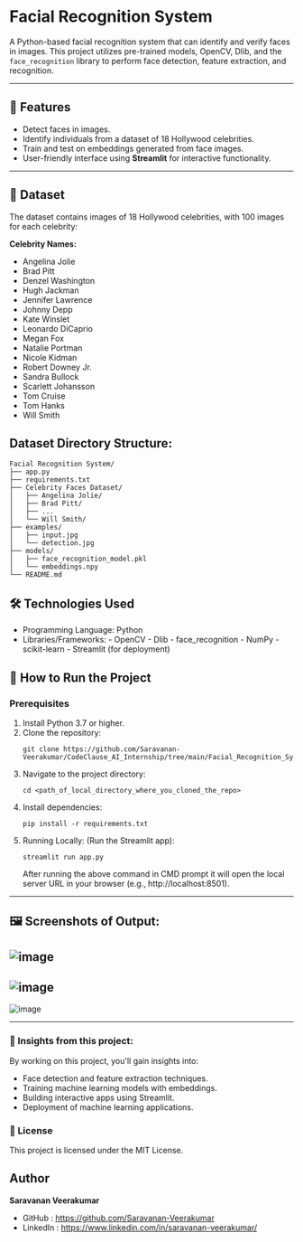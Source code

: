 # Facial Recognition System

A Python-based facial recognition system that can identify and verify faces in images. This project utilizes pre-trained models, OpenCV, Dlib, and the `face_recognition` library to perform face detection, feature extraction, and recognition.

---

## 📜 Features

- Detect faces in images.
- Identify individuals from a dataset of 18 Hollywood celebrities.
- Train and test on embeddings generated from face images.
- User-friendly interface using **Streamlit** for interactive functionality.

---

## 📂 Dataset

The dataset contains images of 18 Hollywood celebrities, with 100 images for each celebrity:

**Celebrity Names:**
- Angelina Jolie
- Brad Pitt
- Denzel Washington
- Hugh Jackman
- Jennifer Lawrence
- Johnny Depp
- Kate Winslet
- Leonardo DiCaprio
- Megan Fox
- Natalie Portman
- Nicole Kidman
- Robert Downey Jr.
- Sandra Bullock
- Scarlett Johansson
- Tom Cruise
- Tom Hanks
- Will Smith

## **Dataset Directory Structure:**
```
Facial Recognition System/
├── app.py
├── requirements.txt
├── Celebrity Faces Dataset/
│   ├── Angelina Jolie/
│   ├── Brad Pitt/
│   ├── ...
│   └── Will Smith/
├── examples/
│   ├── input.jpg
│   └── detection.jpg
├── models/
│   ├── face_recognition_model.pkl
│   └── embeddings.npy
└── README.md
```

## 🛠 Technologies Used
- Programming Language: Python
- Libraries/Frameworks:
      - OpenCV
      - Dlib
      - face_recognition
      - NumPy
      - scikit-learn
      - Streamlit (for deployment)


## 🚀 How to Run the Project
### Prerequisites
1. Install Python 3.7 or higher.
2. Clone the repository:
    ```
    git clone https://github.com/Saravanan-Veerakumar/CodeClause_AI_Internship/tree/main/Facial_Recognition_System.git
3. Navigate to the project directory:
    ```
    cd <path_of_local_directory_where_you_cloned_the_repo>
4. Install dependencies:
    ```
    pip install -r requirements.txt
5. Running Locally: (Run the Streamlit app):
    ```
    streamlit run app.py
    ```
    After running the above command in CMD prompt it will open the local server URL in your browser (e.g., http://localhost:8501).
---
## 🖼️ Screenshots of Output:

![image](https://github.com/user-attachments/assets/c9fef9e1-79fc-49e1-b793-83d052f8394e)
--
![image](https://github.com/user-attachments/assets/7e78ee95-5644-4409-b050-70b2fdd43495)
--
![image](https://github.com/user-attachments/assets/2ade2a2e-0b66-4bee-95c8-7b7f387b6fe8)

---


### 🧠 Insights from this project:

By working on this project, you'll gain insights into:
-  Face detection and feature extraction techniques.
-  Training machine learning models with embeddings.
-  Building interactive apps using Streamlit.
-  Deployment of machine learning applications.

### 📜 License
  This project is licensed under the MIT License.

## Author
**Saravanan Veerakumar**

- GitHub : https://github.com/Saravanan-Veerakumar
- LinkedIn : https://www.linkedin.com/in/saravanan-veerakumar/
